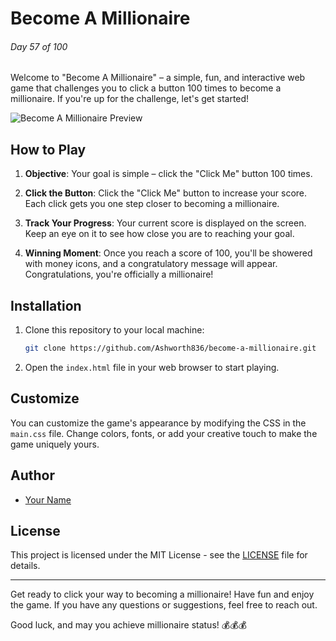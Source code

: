# Become A Millionaire

###### Day 57 of 100

Welcome to "Become A Millionaire" – a simple, fun, and interactive web game that challenges you to click a button 100 times to become a millionaire. If you're up for the challenge, let's get started!

![Become A Millionaire Preview](preview.png)

## How to Play

1. **Objective**: Your goal is simple – click the "Click Me" button 100 times.

2. **Click the Button**: Click the "Click Me" button to increase your score. Each click gets you one step closer to becoming a millionaire.

3. **Track Your Progress**: Your current score is displayed on the screen. Keep an eye on it to see how close you are to reaching your goal.

4. **Winning Moment**: Once you reach a score of 100, you'll be showered with money icons, and a congratulatory message will appear. Congratulations, you're officially a millionaire!

## Installation

1. Clone this repository to your local machine:

   ```bash
   git clone https://github.com/Ashworth836/become-a-millionaire.git
   ```

2. Open the `index.html` file in your web browser to start playing.

## Customize

You can customize the game's appearance by modifying the CSS in the `main.css` file. Change colors, fonts, or add your creative touch to make the game uniquely yours.

## Author

- [Your Name](https://github.com/Ashworth836)

## License

This project is licensed under the MIT License - see the [LICENSE](LICENSE) file for details.

---

Get ready to click your way to becoming a millionaire! Have fun and enjoy the game. If you have any questions or suggestions, feel free to reach out.

Good luck, and may you achieve millionaire status! 💰💰💰
